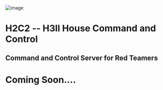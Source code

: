 ![image](https://github.com/user-attachments/assets/b704d8c8-2f86-491d-8846-751f9ce575b5)



# H2C2 -- H3ll House Command and Control
## Command and Control Server for Red Teamers










# Coming Soon....

